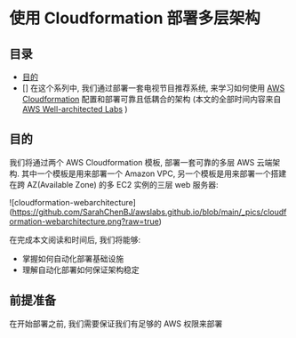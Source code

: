 # 使用 Cloudformation 部署多层架构

## 目录
- [目的](#目的)
- []
在这个系列中, 我们通过部署一套电视节目推荐系统, 来学习如何使用 [AWS Cloudformation](https://aws.amazon.com/cloudformation/) 配置和部署可靠且低耦合的架构 (本文的全部时间内容来自 [AWS Well-architected Labs](https://wellarchitectedlabs.com/) )

## 目的
我们将通过两个 AWS Cloudformation 模板, 部署一套可靠的多层 AWS 云端架构. 其中一个模板是用来部署一个 Amazon VPC, 另一个模板是用来部署一个搭建在跨 AZ(Available Zone) 的多 EC2 实例的三层 web 服务器:

![cloudformation-webarchitecture] (https://github.com/SarahChenBJ/awslabs.github.io/blob/main/_pics/cloudformation-webarchitecture.png?raw=true)



在完成本文阅读和时间后, 我们将能够:
* 掌握如何自动化部署基础设施
* 理解自动化部署如何保证架构稳定


## 前提准备
在开始部署之前, 我们需要保证我们有足够的 AWS 权限来部署